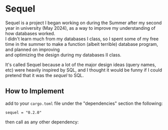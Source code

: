 # Sequel

Sequel is a project I began working on during the Summer after my second year in university (May 2024), as a way to improve my understanding of how databases worked. <br>
I didn't learn much from my databases I class, so I spent some of my free time in the summer to make a function (albeit terrible) database program, and planned on improving <br>
and optimizing the design during my databases II class.

It's called Sequel because a lot of the major design ideas (query names, etc) were heavily inspired by SQL, and I thought it would be funny if I could pretend that it was the *sequel* to SQL. 

## How to Implement 
add to your `cargo.toml` file under the "dependencies" section the following:
```
sequel = "0.2.0"
```

then call as any other dependency:

